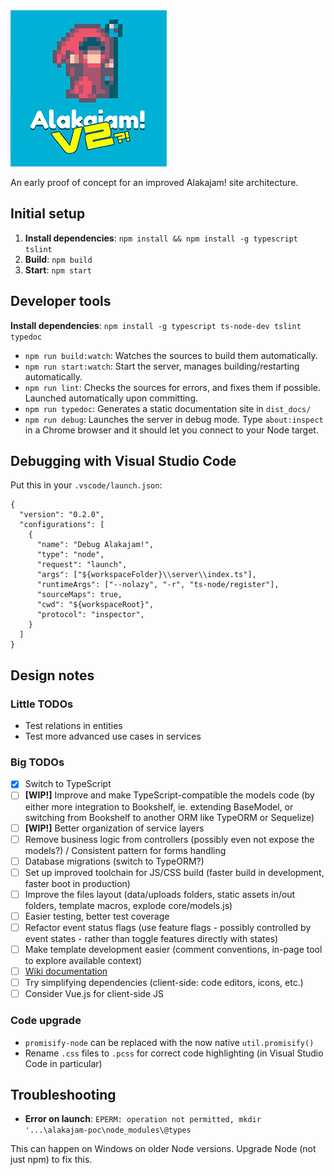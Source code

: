 <img src="https://raw.githubusercontent.com/alakajam-team/alakajam-poc/master/static/images/logo-v2.png" />

An early proof of concept for an improved Alakajam! site architecture.

## Initial setup

1. **Install dependencies**: `npm install && npm install -g typescript tslint`
2. **Build**: `npm build`
3. **Start**: `npm start`

## Developer tools

**Install dependencies**: `npm install -g typescript ts-node-dev tslint typedoc`

* `npm run build:watch`: Watches the sources to build them automatically.
* `npm run start:watch`: Start the server, manages building/restarting automatically.
* `npm run lint`: Checks the sources for errors, and fixes them if possible. Launched automatically upon committing.
* `npm run typedoc`: Generates a static documentation site in `dist_docs/`
* `npm run debug`: Launches the server in debug mode. Type `about:inspect` in a Chrome browser and it should let you connect to your Node target.

## Debugging with Visual Studio Code

Put this in your `.vscode/launch.json`:

```
{
  "version": "0.2.0",
  "configurations": [
    {
      "name": "Debug Alakajam!",
      "type": "node",
      "request": "launch",
      "args": ["${workspaceFolder}\\server\\index.ts"],
      "runtimeArgs": ["--nolazy", "-r", "ts-node/register"],
      "sourceMaps": true,
      "cwd": "${workspaceRoot}",
      "protocol": "inspector",
    }
  ]
}
```

## Design notes

### Little TODOs

- Test relations in entities
- Test more advanced use cases in services

### Big TODOs

- [x] Switch to TypeScript
- [ ] **[WIP!]** Improve and make TypeScript-compatible the models code (by either more integration to Bookshelf, ie. extending BaseModel, or switching from Bookshelf to another ORM like TypeORM or Sequelize)
- [ ] **[WIP!]** Better organization of service layers 
- [ ] Remove business logic from controllers (possibly even not expose the models?) / Consistent pattern for forms handling
- [ ] Database migrations (switch to TypeORM?)
- [ ] Set up improved toolchain for JS/CSS build (faster build in development, faster boot in production)
- [ ] Improve the files layout (data/uploads folders, static assets in/out folders, template macros, explode core/models.js)
- [ ] Easier testing, better test coverage
- [ ] Refactor event status flags (use feature flags - possibly controlled by event states - rather than toggle features directly with states)
- [ ] Make template development easier (comment conventions, in-page tool to explore available context)
- [ ] [Wiki documentation](https://github.com/alakajam-team/alakajam/issues/280)
- [ ] Try simplifying dependencies (client-side: code editors, icons, etc.)
- [ ] Consider Vue.js for client-side JS

### Code upgrade

* `promisify-node` can be replaced with the now native `util.promisify()`
* Rename `.css` files to `.pcss` for correct code highlighting (in Visual Studio Code in particular)

## Troubleshooting 

* **Error on launch**: `EPERM: operation not permitted, mkdir '...\alakajam-poc\node_modules\@types`

This can happen on Windows on older Node versions. Upgrade Node (not just npm) to fix this.
